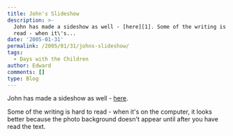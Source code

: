 ```yaml
---
title: John's Slideshow
description: >-
  John has made a sideshow as well - [here][1]. Some of the writing is hard to
  read - when it\'s...
date: '2005-01-31'
permalink: /2005/01/31/johns-slideshow/
tags:
  - Days with the Children
author: Edward
comments: []
type: Blog
---
```


John has made a sideshow as well - [here][1].

Some of the writing is hard to read - when it\'s on the computer, it
looks better because the photo background doesn\'t appear until after
you have read the text.



[1]: https://www.tarrant.org.uk/Have%20Fun%20My%20Way.htm
